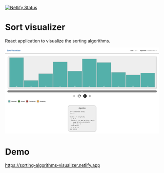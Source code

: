 [![Netlify Status](https://api.netlify.com/api/v1/badges/4fa06c84-a4c0-4066-a002-391abf9f952c/deploy-status)](https://app.netlify.com/sites/sorting-algorithms-visualizer/deploys)

# Sort visualizer

React application to visualize the sorting algorithms.

![demo](./demo.png)

# Demo

https://sorting-algorithms-visualizer.netlify.app
